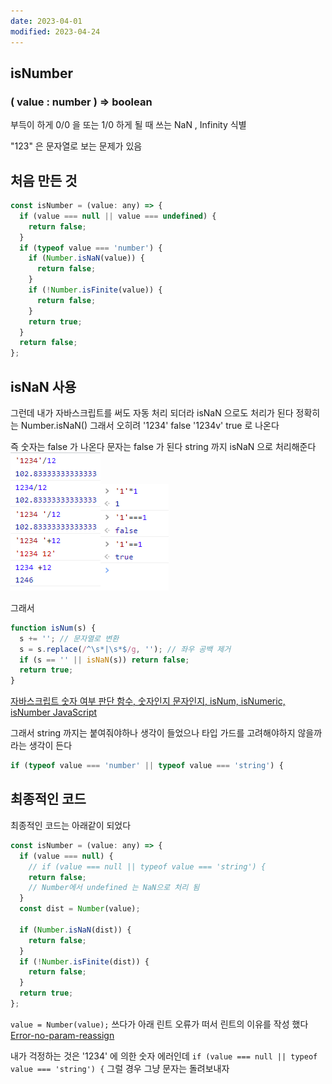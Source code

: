 ```yaml
---
date: 2023-04-01
modified: 2023-04-24
---
```


## isNumber

### ( value : number ) => boolean

부득이 하게 0/0 을 또는 1/0 하게 될 때 쓰는
NaN , Infinity 식별

"123" 은 문자열로 보는 문제가 있음

## 처음 만든 것

```js
const isNumber = (value: any) => {
  if (value === null || value === undefined) {
    return false;
  }
  if (typeof value === 'number') {
    if (Number.isNaN(value)) {
      return false;
    }
    if (!Number.isFinite(value)) {
      return false;
    }
    return true;
  }
  return false;
};
```

## isNaN 사용

그런데 내가 자바스크립트를 써도 자동 처리 되더라
isNaN 으로도 처리가 된다
정확히는 Number.isNaN()
그래서 오히려
'1234' false
'1234v' true
로 나온다

즉 숫자는 false 가 나온다
문자는 false 가 된다
string 까지 isNaN 으로 처리해준다
![](file/gist-1.png)![](file/gist-2.png)

그래서

```js
function isNum(s) {
  s += ''; // 문자열로 변환
  s = s.replace(/^\s*|\s*$/g, ''); // 좌우 공백 제거
  if (s == '' || isNaN(s)) return false;
  return true;
}
```

[자바스크립트 숫자 여부 판단 함수, 숫자인지 문자인지, isNum, isNumeric, isNumber JavaScript](https://wolf-coding-777.tistory.com/9)

그래서 string 까지는 붙여줘야하나 생각이 들었으나
타입 가드를 고려해야하지 않을까 라는 생각이 든다

```js
if (typeof value === 'number' || typeof value === 'string') {
```

## 최종적인 코드

최종적인 코드는 아래같이 되었다

```js
const isNumber = (value: any) => {
  if (value === null) {
    // if (value === null || typeof value === 'string') {
    return false;
    // Number에서 undefined 는 NaN으로 처리 됨
  }
  const dist = Number(value);

  if (Number.isNaN(dist)) {
    return false;
  }
  if (!Number.isFinite(dist)) {
    return false;
  }
  return true;
};
```

`value = Number(value);` 쓰다가 아래 린트 오류가 떠서 린트의 이유를 작성 했다
[Error-no-param-reassign](../../../front/eslint/Error-no-param-reassign.md)

내가 걱정하는 것은 '1234' 에 의한 숫자 에러인데
`if (value === null || typeof value === 'string') {`
그럴 경우 그냥 문자는 돌려보내자
